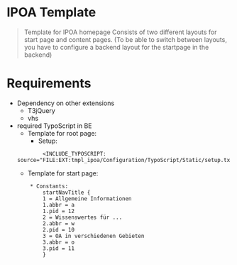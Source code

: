 IPOA Template
======================

> Template for IPOA homepage
> Consists of two different layouts for start page and content pages.
 (To be able to switch between layouts, you have to configure a backend layout for the startpage in the backend)


# Requirements

* Dependency on other extensions
	* T3jQuery
	* vhs
* required TypoScript in BE
	* Template for root page:
		* Setup:
	```
			<INCLUDE_TYPOSCRIPT: source="FILE:EXT:tmpl_ipoa/Configuration/TypoScript/Static/setup.txt">
	```
	* Template for start page:
	```
		* Constants:
			startNavTitle {
			1 = Allgemeine Informationen
			1.abbr = a
			1.pid = 12
			2 = Wissenswertes für ...
			2.abbr = w
			2.pid = 10
			3 = OA in verschiedenen Gebieten
			3.abbr = o
			3.pid = 11
			}
	```
